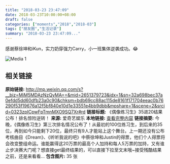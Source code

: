```yaml
---
title: "2018-03-23 23:47:09"
date: 2018-03-23T10:00:00+08:00
draft: false
categories: ["moments","2018","2018-03"]
tags: ["朋友圈","生活记录"]
summary: "2018-03-23 23:47:09..."
---
```


感谢蔡徐坤和iKun，实力奶穿强力Carry，小一班集体逆袭成功。😂

![Media 1](/Moments/photos/2018-03-23/201803232347090.jpg)

## 相关链接

**原始链接:** http://mp.weixin.qq.com/s?__biz=MjM5MDAzNzQyMA==&mid=2651379723&idx=1&sn=32a698bec37a0efdd5dd60dfb23a0c90&chksm=bdb69cc88ac115de8161f171704eeac0b76290f53f19676a12f5bf840e10d1e33551e4bb9dbb&mpshare=1&scene=2&srcid=0323zpICpwFpTmnMXO9SQ7Xr#rd
**链接标题:** 《偶像练习生》35进20结果公布！排名惊险逆转！
**来源:** 爱奇艺娱乐
**本地链接:** [查看完整内容](/link_content/2018/03/2018-03-23/link_content/)
**链接摘要:** 今晚，《偶像练习生》第三次排名情况公布了！从最初的100位练习生，到后来的35位，再到如今只能剩下20位，最终只有9人才能站上这个舞台。上一期还没有公布考核曲目《Dream》、《听听我说的吧》中蔡徐坤和Justin的得票，他们个人得票将会改变整组命运。谁能赢得这20万票的最高个人加持和每人5万票的加持，又有谁止步决赛大门呢？想直接get最终结果的，可以直接下拉至文末哦~接受残酷结果之前，还是来看看...
**包含图片:** 35 张

